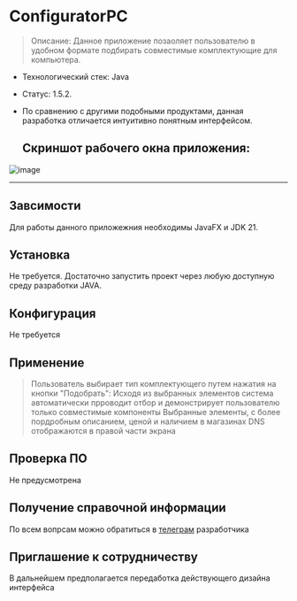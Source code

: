# ConfiguratorPC
>  Описание: Данное приложение позаоляет пользователю в удобном формате подбирать совместимые комплектующие для компьютера.
- Технологический стек: Java
- Статус: 1.5.2.
- По сравнению с другими подобными продуктами, данная разработка отличается интуитивно понятным интерфейсом.

  **Скриншот рабочего окна приложения:**
  ----------------------------------------
![image](https://github.com/Brodyaga44/laba1/assets/145764043/2f803ac1-a99e-4ea5-b9d6-82bb7c5efff9)

------------------------

## Завсимости
Для работы данного приложежния необходимы JavaFX и JDK 21.

## Установка
Не требуется. Достаточно запустить проект через любую доступную среду разработки JAVA.

##  Конфигурация
Не требуется

## Применение
> Пользователь выбирает тип комплектующего путем нажатия на кнопки "Подобрать":
Исходя из выбранных элементов система автоматически прроводит отбор и демонстрирует пользователю только совместимые компоненты
> Выбранные элементы, с более пордробным описанием, ценой и наличием в магазинах DNS отображаются в правой части экрана

## Проверка ПО
Не предусмотрена

## Получение справочной информации
По всем вопрсам можно обратиться в [телеграм](https://t.me/YaSimpleDimple) разработчика  

## Приглашение к сотрудничеству 
В дальнейшем предполагается передаботка действующего дизайна интерфейса
